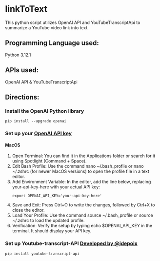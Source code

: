 # linkToText
This python script utilizes OpenAI API and YouTubeTranscriptApi to summarize a YouTube video link into text.

## Programming Language used:
Python 3.12.1

## APIs used: 
OpenAI API & YouTubeTranscriptApi

## Directions:

### Install the OpenAI Python library
```
pip install --upgrade openai
```
### Set up your [OpenAI API key](https://platform.openai.com/api-keys)
#### MacOS
1. Open Terminal: You can find it in the Applications folder or search for it using Spotlight (Command + Space).
2. Edit Bash Profile: Use the command nano ~/.bash_profile or nano ~/.zshrc (for newer MacOS versions) to open the profile file in a text editor.
3. Add Environment Variable: In the editor, add the line below, replacing your-api-key-here with your actual API key:
   ```
   export OPENAI_API_KEY='your-api-key-here'
   ```
4. Save and Exit: Press Ctrl+O to write the changes, followed by Ctrl+X to close the editor.
5. Load Your Profile: Use the command source ~/.bash_profile or source ~/.zshrc to load the updated profile.
6. Verification: Verify the setup by typing echo $OPENAI_API_KEY in the terminal. It should display your API key.

### Set up Youtube-transcript-API [Developed by @jdepoix](https://github.com/jdepoix/youtube-transcript-api)
```
pip install youtube-transcript-api
```
